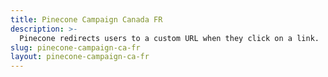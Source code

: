 ```yaml
---
title: Pinecone Campaign Canada FR
description: >-
  Pinecone redirects users to a custom URL when they click on a link.
slug: pinecone-campaign-ca-fr
layout: pinecone-campaign-ca-fr
---
```

